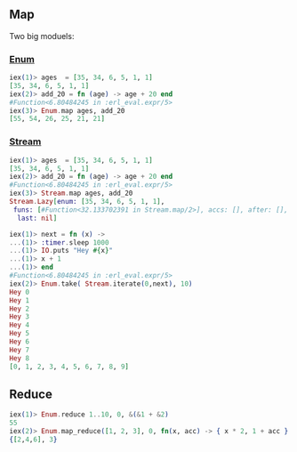## Map

Two big moduels:

### [Enum][enum]

```elixir
iex(1)> ages  = [35, 34, 6, 5, 1, 1]
[35, 34, 6, 5, 1, 1]
iex(2)> add_20 = fn (age) -> age + 20 end
#Function<6.80484245 in :erl_eval.expr/5>
iex(3)> Enum.map ages, add_20
[55, 54, 26, 25, 21, 21]
```

### [Stream][stream]

```elixir
iex(1)> ages  = [35, 34, 6, 5, 1, 1]
[35, 34, 6, 5, 1, 1]
iex(2)> add_20 = fn (age) -> age + 20 end
#Function<6.80484245 in :erl_eval.expr/5>
iex(3)> Stream.map ages, add_20
Stream.Lazy[enum: [35, 34, 6, 5, 1, 1],
 funs: [#Function<32.133702391 in Stream.map/2>], accs: [], after: [],
  last: nil]
```

```elixir
iex(1)> next = fn (x) ->
...(1)> :timer.sleep 1000
...(1)> IO.puts "Hey #{x}"
...(1)> x + 1
...(1)> end
#Function<6.80484245 in :erl_eval.expr/5>
iex(2)> Enum.take( Stream.iterate(0,next), 10)
Hey 0
Hey 1
Hey 2
Hey 3
Hey 4
Hey 5
Hey 6
Hey 7
Hey 8
[0, 1, 2, 3, 4, 5, 6, 7, 8, 9]
```

## Reduce

```elixir
iex(1)> Enum.reduce 1..10, 0, &(&1 + &2)
55
iex(2)> Enum.map_reduce([1, 2, 3], 0, fn(x, acc) -> { x * 2, 1 + acc } end)
{[2,4,6], 3}
```

[enum]: http://elixir-lang.org/docs/master/Enum.html
[stream]: http://elixir-lang.org/docs/master/Stream.html
